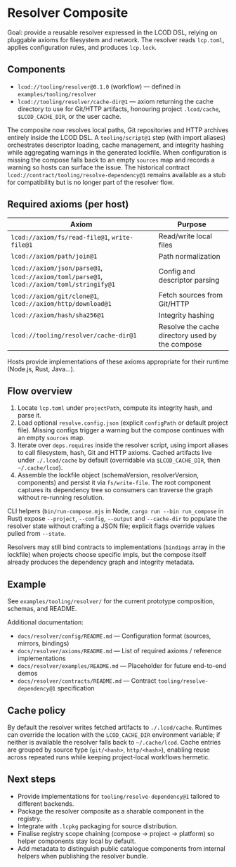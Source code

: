 # Resolver Composite

Goal: provide a reusable resolver expressed in the LCOD DSL, relying on pluggable axioms for filesystem and network. The resolver reads `lcp.toml`, applies configuration rules, and produces `lcp.lock`.

## Components

- `lcod://tooling/resolver@0.1.0` (workflow) — defined in `examples/tooling/resolver`
- `lcod://tooling/resolver/cache-dir@1` — axiom returning the cache directory to use for Git/HTTP artifacts, honouring project `.lcod/cache`, `$LCOD_CACHE_DIR`, or the user cache.

The composite now resolves local paths, Git repositories and HTTP archives entirely inside the LCOD DSL. A `tooling/script@1` step (with import aliases) orchestrates descriptor loading, cache management, and integrity hashing while aggregating warnings in the generated lockfile. When configuration is missing the compose falls back to an empty `sources` map and records a warning so hosts can surface the issue. The historical contract `lcod://contract/tooling/resolve-dependency@1` remains available as a stub for compatibility but is no longer part of the resolver flow.

## Required axioms (per host)

| Axiom | Purpose |
|-------|---------|
| `lcod://axiom/fs/read-file@1`, `write-file@1` | Read/write local files |
| `lcod://axiom/path/join@1` | Path normalization |
| `lcod://axiom/json/parse@1`, `lcod://axiom/toml/parse@1`, `lcod://axiom/toml/stringify@1` | Config and descriptor parsing |
| `lcod://axiom/git/clone@1`, `lcod://axiom/http/download@1` | Fetch sources from Git/HTTP |
| `lcod://axiom/hash/sha256@1` | Integrity hashing |
| `lcod://tooling/resolver/cache-dir@1` | Resolve the cache directory used by the compose |

Hosts provide implementations of these axioms appropriate for their runtime (Node.js, Rust, Java…).

## Flow overview

1. Locate `lcp.toml` under `projectPath`, compute its integrity hash, and parse it.
2. Load optional `resolve.config.json` (explicit `configPath` or default project file). Missing configs trigger a warning but the compose continues with an empty `sources` map.
3. Iterate over `deps.requires` inside the resolver script, using import aliases to call filesystem, hash, Git and HTTP axioms. Cached artifacts live under `./.lcod/cache` by default (overridable via `$LCOD_CACHE_DIR`, then `~/.cache/lcod`).
4. Assemble the lockfile object (schemaVersion, resolverVersion, components) and persist it via `fs/write-file`. The root component captures its dependency tree so consumers can traverse the graph without re-running resolution.

CLI helpers (`bin/run-compose.mjs` in Node, `cargo run --bin run_compose` in Rust) expose
`--project`, `--config`, `--output` and `--cache-dir` to populate the resolver state without
crafting a JSON file; explicit flags override values pulled from `--state`.

Resolvers may still bind contracts to implementations (`bindings` array in the lockfile) when
projects choose specific impls, but the compose itself already produces the dependency graph and
integrity metadata.

## Example

See `examples/tooling/resolver/` for the current prototype composition, schemas, and README.

Additional documentation:
- `docs/resolver/config/README.md` — Configuration format (sources, mirrors, bindings)
- `docs/resolver/axioms/README.md` — List of required axioms / reference implementations
- `docs/resolver/examples/README.md` — Placeholder for future end-to-end demos
- `docs/resolver/contracts/README.md` — Contract `tooling/resolve-dependency@1` specification

## Cache policy

By default the resolver writes fetched artifacts to `./.lcod/cache`. Runtimes can override the location with the `LCOD_CACHE_DIR` environment variable; if neither is available the resolver falls back to `~/.cache/lcod`. Cache entries are grouped by source type (`git/<hash>`, `http/<hash>`), enabling reuse across repeated runs while keeping project-local workflows hermetic.

## Next steps

- Provide implementations for `tooling/resolve-dependency@1` tailored to different backends.
- Package the resolver composite as a sharable component in the registry.
- Integrate with `.lcpkg` packaging for source distribution.
- Finalise registry scope chaining (compose → project → platform) so helper components stay local by default.
- Add metadata to distinguish public catalogue components from internal helpers when publishing the resolver bundle.
